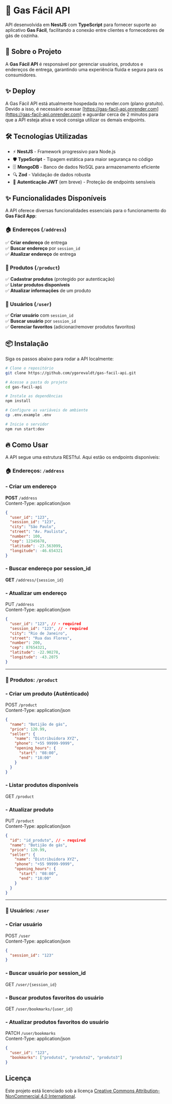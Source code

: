 # 🚀 Gas Fácil API

API desenvolvida em **NestJS** com **TypeScript** para fornecer suporte ao aplicativo **Gas Fácil**, facilitando a conexão entre clientes e fornecedores de gás de cozinha.

## 📌 Sobre o Projeto

A **Gas Fácil API** é responsável por gerenciar usuários, produtos e endereços de entrega, garantindo uma experiência fluida e segura para os consumidores.

## ✨ Deploy

A Gas Fácil API está atualmente hospedada no render.com (plano gratuito). Devido a isso, é necessário acessar [https://gas-facil-api.onrender.com](https://gas-facil-api.onrender.com) e aguardar cerca de 2 minutos para que a API esteja ativa e você consiga utilizar os demais endpoints.

## 🛠️ Tecnologias Utilizadas

- ⚡ **NestJS** - Framework progressivo para Node.js
- 🛡️ **TypeScript** - Tipagem estática para maior segurança no código
- 🗄️ **MongoDB** - Banco de dados NoSQL para armazenamento eficiente
- 🔍 **Zod** - Validação de dados robusta
- 🔐 **Autenticação JWT** (em breve) - Proteção de endpoints sensíveis

## ✨ Funcionalidades Disponíveis

A API oferece diversas funcionalidades essenciais para o funcionamento do **Gas Fácil App**:

### 🏠 Endereços (`/address`)

✅ **Criar endereço** de entrega  
✅ **Buscar endereço** por `session_id`  
✅ **Atualizar endereço** de entrega

### 🛒 Produtos (`/product`)

✅ **Cadastrar produtos** (protegido por autenticação)  
✅ **Listar produtos disponíveis**  
✅ **Atualizar informações** de um produto

### 👤 Usuários (`/user`)

✅ **Criar usuário** com `session_id`  
✅ **Buscar usuário** por `session_id`  
✅ **Gerenciar favoritos** (adicionar/remover produtos favoritos)

## 📦 Instalação

Siga os passos abaixo para rodar a API localmente:

```bash
# Clone o repositório
git clone https://github.com/ygorevaldt/gas-facil-api.git

# Acesse a pasta do projeto
cd gas-facil-api

# Instale as dependências
npm install

# Configure as variáveis de ambiente
cp .env.example .env

# Inicie o servidor
npm run start:dev
```

## 🔥 Como Usar

A API segue uma estrutura RESTful. Aqui estão os endpoints disponíveis:

### 🏠 Endereços: `/address`

### - Criar um endereço

**POST** `/address`  
Content-Type: application/json

```json
{
  "user_id": "123",
  "session_id": "123",
  "city": "São Paulo",
  "street": "Av. Paulista",
  "number": 100,
  "cep": 12345678,
  "latitude": -23.563099,
  "longitude": -46.654321
}
```

### - Buscar endereço por session_id

**GET** `/address/{session_id}`

### - Atualizar um endereço

PUT `/address`<br/>
Content-Type: application/json

```json
{
  "user_id": "123", // - required
  "session_id": "123", // - required
  "city": "Rio de Janeiro",
  "street": "Rua das Flores",
  "number": 200,
  "cep": 87654321,
  "latitude": -22.90278,
  "longitude": -43.2075
}
```

---

### 🛒 Produtos: `/product`

### - Criar um produto (Autênticado)

POST `/product`<br/>
Content-Type: application/json

```json
{
  "name": "Botijão de gás",
  "price": 120.99,
  "seller": {
    "name": "Distribuidora XYZ",
    "phone": "+55 99999-9999",
    "opening_hours": {
      "start": "08:00",
      "end": "18:00"
    }
  }
}
```

### - Listar produtos disponíveis

GET `/product`

### - Atualizar produto

PUT `/product`<br/>
Content-Type: application/json

```json
{
  "id": "id_produto", // - required
  "name": "Botijão de gás",
  "price": 120.99,
  "seller": {
    "name": "Distribuidora XYZ",
    "phone": "+55 99999-9999",
    "opening_hours": {
      "start": "08:00",
      "end": "18:00"
    }
  }
}
```

---

### 👤 Usuários: `/user`

### - Criar usuário

POST `/user`<br/>
Content-Type: application/json

```json
{
  "session_id": "123"
}
```

### - Buscar usuário por session_id

GET `/user/{session_id}`

### - Buscar produtos favoritos do usuário

GET `/user/bookmarks/{user_id}`

### - Atualizar produtos favoritos do usuário

PATCH `/user/bookmarks`<br/>
Content-Type: application/json

```json
{
  "user_id": "123",
  "bookmarks": ["produto1", "produto2", "produto3"]
}
```

## Licença

Este projeto está licenciado sob a licença [Creative Commons Attribution-NonCommercial 4.0 International](http://creativecommons.org/licenses/by-nc/4.0/).
